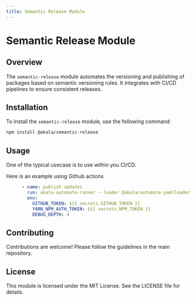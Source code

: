 ```yaml
---
title: Semantic Release Module
---
```

# Semantic Release Module

## Overview
The `semantic-release` module automates the versioning and publishing of packages based on semantic versioning rules. It integrates with CI/CD pipelines to ensure consistent releases.

## Installation
To install the `semantic-release` module, use the following command:

```bash
npm install @akala/semantic-release
```

## Usage
One of the typical usecase is to use within you CI/CD.

Here is an example using Github actions

```yaml
      - name: publish updates
        run: akala-automate-runner --loader @akala/automate-yamlloader --file @akala/semantic-release/publish.yml --verbose=silly --branch=${{github.ref_name}}
        env:
          GITHUB_TOKEN: ${{ secrets.GITHUB_TOKEN }}
          YARN_NPM_AUTH_TOKEN: ${{ secrets.NPM_TOKEN }}
          DEBUG_DEPTH: 4

```

## Contributing
Contributions are welcome! Please follow the guidelines in the main repository.

## License
This module is licensed under the MIT License. See the LICENSE file for details.
